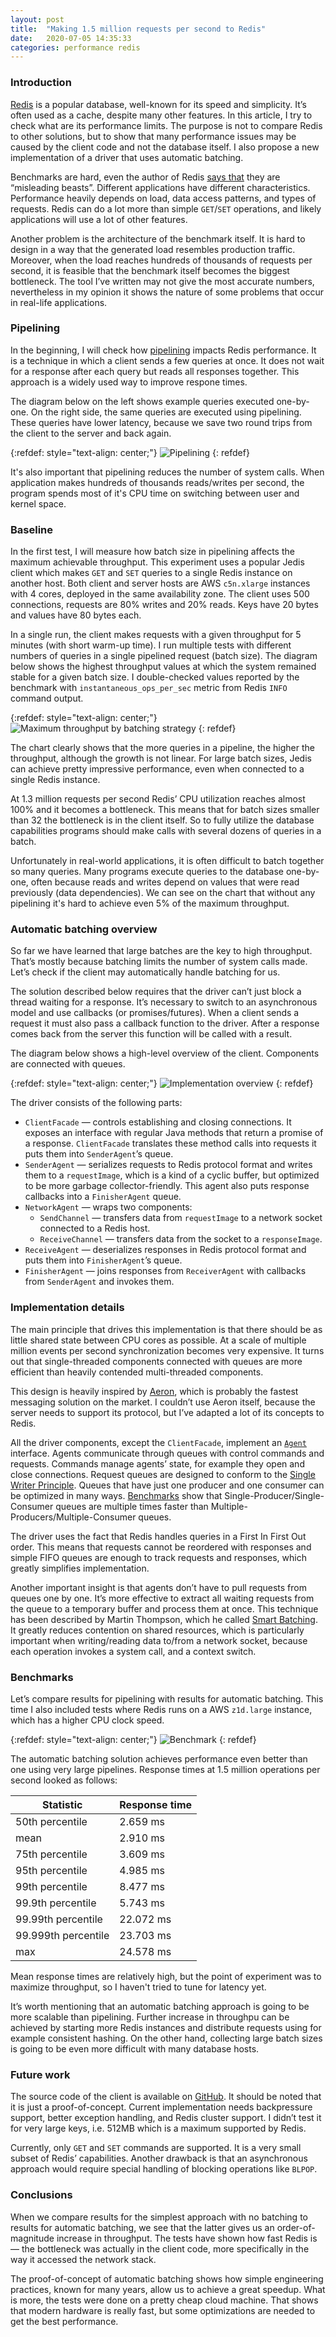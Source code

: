 ```yaml
---
layout: post
title:  "Making 1.5 million requests per second to Redis"
date:   2020-07-05 14:35:33
categories: performance redis
---
```


### Introduction

[Redis](https://redis.io/) is a popular database, well-known for its speed and simplicity. It’s often used as a cache,
despite many other features. In this article, I try to check what are its performance limits.
The purpose is not to compare Redis to other solutions, but to show that many performance
issues may be caused by the client code and not the database itself. I also propose a new 
implementation of a driver that uses automatic batching.

Benchmarks are hard, even the author of Redis [says that](http://antirez.com/news/85)
they are “misleading beasts”. Different applications have different characteristics.
Performance heavily depends on load, data access patterns, and types of requests.
Redis can do a lot more than simple `GET`/`SET` operations, and likely applications will use
a lot of other features.

Another problem is the architecture of the benchmark itself. It is hard to design in a way that
the generated load resembles production traffic. Moreover, when the load reaches hundreds
of thousands of requests per second, it is feasible that the benchmark itself becomes the biggest bottleneck.
The tool I’ve written may not give the most accurate numbers, nevertheless in my opinion it shows
the nature of some problems that occur in real-life applications.

### Pipelining

In the beginning, I will check how [pipelining](http://redis.io/topics/pipelining)
impacts Redis performance. It is a technique in which a client sends a few queries at once.
It does not wait for a response after each query but reads all responses together.
This approach is a widely used way to improve respone times.

The diagram below on the left shows example queries executed one-by-one. On the right side,
the same queries are executed using pipelining. These queries have lower latency, because we save
two round trips from the client to the server and back again.

{:refdef: style="text-align: center;"}
![Pipelining](/images/requests-per-second-to-redis/pipelining.png)
{: refdef}

It's also important that pipelining reduces the number of system calls. When application makes hundreds of thousands
reads/writes per second, the program spends most of it's CPU time on switching between user and kernel space.

### Baseline

In the first test, I will measure how batch size in pipelining affects the maximum achievable throughput.
This experiment uses a popular Jedis client which makes `GET` and `SET` queries to a single Redis
instance on another host. Both client and server hosts are AWS `c5n.xlarge` instances with 4 cores, deployed in
the same availability zone. The client uses 500 connections, requests are 80% writes and 20% reads.
Keys have 20 bytes and values have 80 bytes each.

In a single run, the client makes requests with a given throughput for 5 minutes (with short warm-up time).
I run multiple tests with different numbers of queries in a single pipelined request (batch size).
The diagram below shows the highest throughput values at which the system remained stable for a given batch size.
I double-checked values reported by the benchmark with `instantaneous_ops_per_sec` metric from
Redis `INFO` command output.

{:refdef: style="text-align: center;"}
![Maximum throughput by batching strategy](/images/requests-per-second-to-redis/baseline.png)
{: refdef}

The chart clearly shows that the more queries in a pipeline, the higher the throughput,
although the growth is not linear. For large batch sizes, Jedis can achieve pretty impressive
performance, even when connected to a single Redis instance.

At 1.3 million requests per second Redis’ CPU utilization reaches almost 100% and it becomes a bottleneck.
This means that for batch sizes smaller than 32 the bottleneck is in the client itself.
So to fully utilize the database capabilities programs should make calls with several dozens of
queries in a batch.

Unfortunately in real-world applications, it is often difficult to batch together so many queries.
Many programs execute queries to the database one-by-one, often because reads and writes depend on
values that were read previously (data dependencies). We can see on the chart that without any
pipelining it's hard to achieve even 5% of the maximum throughput.

### Automatic batching overview

So far we have learned that large batches are the key to high throughput. That’s mostly because
batching limits the number of system calls made. Let’s check if the client may automatically
handle batching for us.

The solution described below requires that the driver can’t just block a thread waiting for a response.
It’s necessary to switch to an asynchronous model and use callbacks (or promises/futures).
When a client sends a request it must also pass a callback function to the driver.
After a response comes back from the server this function will be called with a result.

The diagram below shows a high-level overview of the client. Components are connected with queues.

{:refdef: style="text-align: center;"}
![Implementation overview](/images/requests-per-second-to-redis/overview.png)
{: refdef}

The driver consists of the following parts:
* `ClientFacade` &mdash; controls establishing and closing connections. It exposes an interface with
regular Java methods that return a promise of a response. `ClientFacade` translates these
method calls into requests it puts them into `SenderAgent`’s queue. 
* `SenderAgent` &mdash; serializes requests to Redis protocol format and writes them to a `requestImage`,
which is a kind of a cyclic buffer, but optimized to be more garbage collector-friendly.
This agent also puts response callbacks into a `FinisherAgent` queue.
* `NetworkAgent` &mdash; wraps two components:
  * `SendChannel` &mdash; transfers data from `requestImage` to a network socket connected to a Redis host.
  * `ReceiveChannel` &mdash; transfers data from the socket to a `responseImage`.
* `ReceiveAgent` &mdash; deserializes responses in Redis protocol format and puts them into
`FinisherAgent`’s queue.
* `FinisherAgent` &mdash; joins responses from `ReceiverAgent` with callbacks from
`SenderAgent` and invokes them.

### Implementation details

The main principle that drives this implementation is that there should be as little shared state
between CPU cores as possible. At a scale of multiple million events per second synchronization
becomes very expensive. It turns out that single-threaded components connected with queues
are more efficient than heavily contended multi-threaded components.

This design is heavily inspired by [Aeron](https://github.com/real-logic/aeron), which is probably
the fastest messaging solution on the market. I couldn’t use Aeron itself, because
the server needs to support its protocol, but I’ve adapted a lot of its concepts to Redis.

All the driver components, except the `ClientFacade`, implement an
[`Agent`](https://github.com/real-logic/agrona/blob/db5814e3f1841bdf8999dcaf1ec4b8c62a15f317/agrona/src/main/java/org/agrona/concurrent/Agent.java)
interface. Agents communicate through queues with control commands and requests.
Commands manage agents’ state, for example they open and close connections.
Request queues are designed to conform to
the [Single Writer Principle](https://mechanical-sympathy.blogspot.com/2011/09/single-writer-principle.html).
Queues that have just one producer and one consumer can be optimized in many ways.
[Benchmarks](http://psy-lob-saw.blogspot.com/p/lock-free-queues.html) show that
Single-Producer/Single-Consumer queues are multiple times faster than Multiple-Producers/Multiple-Consumer queues.

The driver uses the fact that Redis handles queries in a First In First Out order.
This means that requests cannot be reordered with responses and simple FIFO queues are enough to track
requests and responses, which greatly simplifies implementation.

Another important insight is that agents don’t have to pull requests from queues one by one.
It’s more effective to extract all waiting requests from the queue to a temporary buffer and process
them at once. This technique has been described by Martin Thompson, which he called
[Smart Batching](https://mechanical-sympathy.blogspot.com/2011/10/smart-batching.html).
It greatly reduces contention on shared resources, which is particularly important when
writing/reading data to/from a network socket, because each operation invokes a system call,
and a context switch.

### Benchmarks

Let’s compare results for pipelining with results for automatic batching.
This time I also included tests where Redis runs on a AWS `z1d.large` instance, which has a higher CPU clock speed.

{:refdef: style="text-align: center;"}
![Benchmark](/images/requests-per-second-to-redis/benchmark.png)
{: refdef}

The automatic batching solution achieves performance even better than one using very large pipelines. 
Response times at 1.5 million operations per second looked as follows:
 
| Statistic | Response time |
|-----------|---------------|
| 50th percentile |  2.659 ms |
| mean | 2.910 ms |
| 75th percentile | 3.609 ms |
| 95th percentile | 4.985 ms |
| 99th percentile | 8.477 ms |
| 99.9th percentile |5.743 ms |
| 99.99th percentile | 22.072 ms |
| 99.999th percentile | 23.703 ms |
| max | 24.578 ms |

Mean response times are relatively high, but the point of experiment was to maximize throughput,
so I haven't tried to tune for latency yet.

It’s worth mentioning that an automatic batching approach is going to be more
scalable than pipelining. Further increase in throughpu can be achieved by starting more
Redis instances and distribute requests using for example consistent hashing.
On the other hand, collecting large batch sizes is going to be even more difficult with many database hosts.

### Future work

The source code of the client is available on [GitHub](https://github.com/msulima/redis-client).
It should be noted that it is just a proof-of-concept.
Current implementation needs backpressure support, better exception handling, and Redis cluster support.
I didn’t test it for very large keys, i.e. 512MB which is a maximum supported by Redis.

Currently, only `GET` and `SET` commands are supported. It is a very small subset of Redis’ capabilities.
Another drawback is that an asynchronous approach would require special handling of
blocking operations like `BLPOP`.

### Conclusions

When we compare results for the simplest approach with no batching to results for automatic batching,
we see that the latter gives us an order-of-magnitude increase in throughput.
The tests have shown how fast Redis is &mdash; the bottleneck was actually in the client code,
more specifically in the way it accessed the network stack.

The proof-of-concept of automatic batching shows how simple engineering practices,
known for many years, allow us to achieve a great speedup.
What is more, the tests were done on a pretty cheap cloud machine.
That shows that modern hardware is really fast, but some optimizations are needed to get the best performance.
